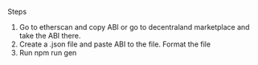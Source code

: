 Steps
1. Go to etherscan and copy ABI or go to decentraland marketplace and take the ABI there.
2. Create a .json file and paste ABI to the file. Format the file
3. Run npm run gen